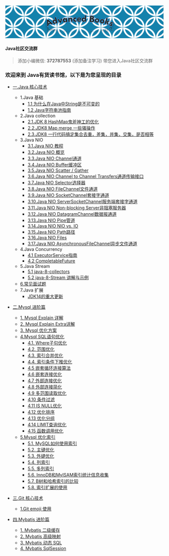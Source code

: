 ![GitLogo](doc/book.jpg)

#### Java社区交流群
> 添加小编微信: **372787553** (添加备注学习) 带您进入Java社区交流群

### 欢迎来到 Java有货读书馆，以下是为您呈现的目录

- [一.Java 核心技术](note/java/README.md)
    - 1.Java 基础
        - [1.1 为什么在Java中String是不可变的](note/java/base/String.md)
        - [1.2 Java字符串池指南](note/java/base/StringPool.md)
    - 2.Java collection
        - [2.1.JDK 8 HashMap鬼斧神工的优化](https://blog.csdn.net/weixin_38937840/article/details/106805496)
        - [2.2.JDK8 Map merge 一些骚操作](note/java/collection/map/map_merge.md)
        - [2.3.JDK8 一行代码搞定集合去重，差集，并集，交集，是否相等](https://blog.csdn.net/weixin_38937840/article/details/107338265)
    - 3.Java NIO
        - [3.1.Java NIO 教程](note/java/nio/JavaNIO教程.md)    
        - [3.2.Java NIO 概览](note/java/nio/JavaNIO概览.md)    
        - [3.3.Java NIO Channel通道](note/java/nio/Channel通道.md)    
        - [3.4.Java NIO Buffer缓冲区](note/java/nio/Buffer缓冲区.md)    
        - [3.5.Java NIO Scatter / Gather](note/java/nio/ScatterGather.md)    
        - [3.6.Java NIO Channel to Channel Transfers通道传输接口](note/java/nio/Transfers通道传输接口.md)    
        - [3.7.Java NIO Selector选择器](note/java/nio/Selector选择器.md)    
        - [3.8.Java NIO FileChannel文件通道](note/java/nio/FileChannel文件通道.md)    
        - [3.9.Java NIO SocketChannel套接字通道](note/java/nio/SocketChannel套接字通道.md)    
        - [3.10.Java NIO ServerSocketChannel服务端套接字通道](note/java/nio/ServerSocketChannel服务端套接字通道.md)    
        - [3.11.Java NIO Non-blocking Server非阻塞服务器](note/java/nio/Server非阻塞服务器.md)    
        - [3.12.Java NIO DatagramChannel数据报通道](note/java/nio/DatagramChannel数据报通道.md)    
        - [3.13.Java NIO Pipe管道](note/java/nio/Pipe管道.md)    
        - [3.14.Java NIO NIO vs. IO](note/java/nio/NIOvsIO.md)    
        - [3.15.Java NIO Path路径](note/java/nio/Path路径.md)    
        - [3.16.Java NIO Files](note/java/nio/Files.md)    
        - [3.17.Java NIO AsynchronousFileChannel异步文件通道](note/java/nio/AsynchronousFileChannel异步文件通道.md)  
    - 4.Java Concurrency
         - [4.1 ExecutorService指南](note/java/concurrency/ExecutorService指南.md)  
         - [4.2 CompletableFuture](https://blog.csdn.net/weixin_38937840/article/details/105046588) 
    - 5.Java Stream  
         - [5.1 java-8-collectors](note/java/stream/collectors.md) 
         - [5.2 java-8-Stream 讲解与示例](note/java/stream/stream.md)       
    - [6.常见面试题](note/java/InterviewQuestions/README.md)
    - 7.Java 扩展 
        - [JDK14的重大更新](https://blog.csdn.net/weixin_38937840/article/details/105054595)

- [二.Mysql 进阶篇](note/mysql/README.md)
    - [1. Mysql Explain 详解](note/mysql/book/Explain.md)
    - [2. Mysql Explain Extra详解](note/mysql/book/Extra.md)
    - [3. Mysql 优化方案](note/mysql/book/优化方案.md)
    - [4.Mysql SQL语句优化](note/mysql/book/sql优化/优化SQL语句.md)
        - [4.1. Where子句优化](note/mysql/book/sql优化/WHERE子句优化.md)
        - [4.2. 范围优化](note/mysql/book/sql优化/范围优化.md)
        - [4.3. 索引合并优化](note/mysql/book/sql优化/索引合并优化.md)
        - [4.4. 索引条件下推优化](note/mysql/book/sql优化/索引条件下推优化.md)
        - [4.5 嵌套循环连接算法](note/mysql/book/sql优化/嵌套循环连接算法.md)
        - [4.6 嵌套连接优化](note/mysql/book/sql优化/嵌套连接接优化.md)
        - [4.7 外部连接优化](note/mysql/book/sql优化/外部连接优化.md)
        - [4.8 外部连接简化](note/mysql/book/sql优化/外部连接简化.md)
        - [4.9 多范围读取优化](note/mysql/book/sql优化/多范围读取优化.md)
        - [4.10 条件过滤](note/mysql/book/sql优化/条件过滤.md)
        - [4.11 IS NULL优化](note/mysql/book/sql优化/ISNULL优化.md)
        - [4.12 优化排序](note/mysql/book/sql优化/优化排序.md)
        - [4.13 优化分组](note/mysql/book/sql优化/优化分组.md)
        - [4.14 LIMIT查询优化](note/mysql/book/sql优化/LIMIT查询优化.md)
        - [4.15 函数调用优化](note/mysql/book/sql优化/函数调用优化.md)
    - [5.Mysql 优化索引](note/mysql/book/索引优化/优化索引.md)
        - [5.1. MySQL如何使用索引](note/mysql/book/索引优化/MySQL如何使用索引.md)
        - [5.2. 主键优化](note/mysql/book/索引优化/主键优化.md)
        - [5.3. 外键优化](note/mysql/book/索引优化/外键优化.md)
        - [5.4. 列索引](note/mysql/book/索引优化/列索引.md)
        - [5.5. 多列索引](note/mysql/book/索引优化/多列索引.md)
        - [5.6. InnoDB和MyISAM索引统计信息收集](note/mysql/book/索引优化/InnoDB和MyISAM索引统计信息收集.md)
        - [5.7. B树和哈希索引的比较](note/mysql/book/索引优化/B树和哈希索引的比较.md)
        - [5.8. 索引扩展的使用](note/mysql/book/索引优化/索引扩展的使用.md)        
- [三.Git 核心技术](note/git/README.md)
    - [1.Git emoji 使用](note/git/emoji/emoji.md)
- [四.Mybatis 进阶篇](note/mybatis/README.md)  
    - [1. Mybatis 二级缓存](https://blog.csdn.net/weixin_38937840/article/details/106332696)
    - [2. Mybatis 高级映射](note/mybatis/结果映射.md)
    - [3. Mybatis 动态 SQL](note/mybatis/动态SQL.md)
    - [4. Mybatis SqlSession](note/mybatis/SqlSession.md) 